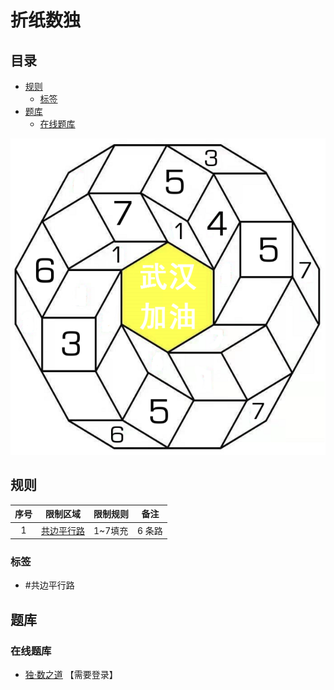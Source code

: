 # 折纸数独
<!-- START doctoc generated TOC please keep comment here to allow auto update -->
<!-- DON'T EDIT THIS SECTION, INSTEAD RE-RUN doctoc TO UPDATE -->
## 目录

- [规则](#%E8%A7%84%E5%88%99)
  - [标签](#%E6%A0%87%E7%AD%BE)
- [题库](#%E9%A2%98%E5%BA%93)
  - [在线题库](#%E5%9C%A8%E7%BA%BF%E9%A2%98%E5%BA%93)

<!-- END doctoc generated TOC please keep comment here to allow auto update -->

![题](../../images/sudoku/折纸数独.png)

## 规则

| 序号  |  限制区域   | 限制规则  |  备注  |
|:---:|:-------:|:------|:----:|
|  1  | [共边平行路] | 1~7填充 | 6 条路 |

### 标签

- #共边平行路

## 题库

### 在线题库

- [独·数之道](http://www.sudokufans.org.cn/main.index.php?type=xh4) 【需要登录】

[共边平行路]: ../../rules.md#共边平行路
